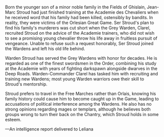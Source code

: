 Born the younger son of a minor noble family in the Fields of Ghislain, Jean-Marc Stroud had just finished training at the Academie des Chevaliers when he received word that his family had been killed, ostensibly by bandits. In reality, they were victims of the Orlesian Great Game. Ser Stroud's plan to find his family's murderers was cut short when the Grey Warden, Clarel, recruited Stroud on the advice of the Academie trainers, who did not wish to see a promising young chevalier throw his life away in fruitless pursuit of vengeance. Unable to refuse such a request honorably, Ser Stroud joined the Wardens and left his old life behind.

Warden Stroud has served the Grey Wardens with honor for decades. He is regarded as one of the finest swordsmen in the Order, combining his study at the Academie with years of fighting darkspawn alongside dwarves in the Deep Roads. Warden-Commander Clarel has tasked him with recruiting and training new Wardens; most young Warden warriors owe their skill to Stroud's mentorship.

Stroud prefers to travel in the Free Marches rather than Orlais, knowing his family history could cause him to become caught up in the Game, leading to accusations of political interference among the Wardens. He also has no strong opinions regarding mages or templars, although he believes both groups wrong to turn their back on the Chantry, which Stroud holds in some esteem.

—An intelligence report delivered to Leliana
